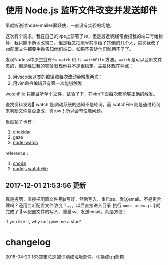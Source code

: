 # 使用 Node.js 监听文件改变并发送邮件

早就听说过node-mailer很好使，一直没有实验的场地。

这次有个需求，我在自己的vps上部署了ss，但是最近呢经常会把我的端口号给封掉，我只能不断地改端口，但是我又把账号共享给了其他的几个人，每次我改了ss配置文件都要手动告知他们端口。如果不告诉他们就用不了了。

发现Node.js中原生就有`fs.watch` 和 `fs.watchFile` 方法。`watch` 是可以监听文件夹的，但是经过我的实验发现他并不是很稳定。主要体现在两点：

1. 用vscode这类的编辑器每次改动会触发两次；
2. 用vim命令编辑只有第一次能够触发

watchFile 只能监听单个文件，试验了下，在vim下面每次都能够正确的触发。

查找资料发现 watch 是调动系统的通知不是轮询。而 watchFile 则是通过轮询来判断文件是否更改，真low！所以会有性能问题。

当然轮子也有：
1. [chokidar](https://github.com/paulmillr/chokidar/blob/master/README.md)
2. gaze
3. [node-watch](https://github.com/yuanchuan/node-watch)

reference：
1. [cnode](https://cnodejs.org/topic/51341be4df9e9fcc58efc3af)
2. [nodejs watchFile](https://nodejs.org/docs/latest/api/fs.html#fs_fs_watchfile_filename_options_listener)


## 2017-12-01 21:53:56 更新

真是搓啊，直接把配置文件用js写好，然后写入、重启ss、发送email。不是更合理吗？还用监听配置文件改变？。。。以后直接进入目录 执行 `node index.js` 就完成了 ss配置文件的写入、重启ss、发送email。真是方便！


if you like it, why not give me a star?

# changelog

2018-04-20 163邮箱总是被识别成垃圾邮件，切换成qq邮箱